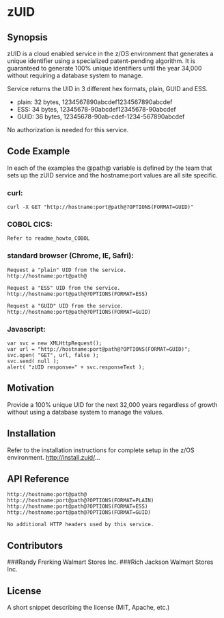 # zUID
## Synopsis

zUID is a cloud enabled service in the z/OS environment that generates a unique identifier using a specialized patent-pending algorithm. It is guaranteed to generate 100% unique identifiers until the year 34,000 without requiring a database system to manage.

Service returns the UID in 3 different hex formats, plain, GUID and ESS.
- plain:	32 bytes, 1234567890abcdef1234567890abcdef
- ESS:		34 bytes, 12345678-90abcdef12345678-90abcdef
- GUID:		36 bytes, 12345678-90ab-cdef-1234-567890abcdef

No authorization is needed for this service.


## Code Example

In each of the examples the @path@ variable is defined by the team that sets up the zUID service and the hostname:port values are all site specific.

### curl:
	curl -X GET "http://hostname:port@path@?OPTIONS(FORMAT=GUID)"
	
### COBOL CICS:
	Refer to readme_howto_COBOL
	
### standard browser (Chrome, IE, Safri):
	Request a "plain" UID from the service.
	http://hostname:port@path@
	
	Request a "ESS" UID from the service.
	http://hostname:port@path@?OPTIONS(FORMAT=ESS)
	
	Request a "GUID" UID from the service.
	http://hostname:port@path@?OPTIONS(FORMAT=GUID)
	
### Javascript:
	var svc = new XMLHttpRequest();
	var url = "http://hostname:port@path@?OPTIONS(FORMAT=GUID)";
	svc.open( "GET", url, false );
	svc.send( null );
	alert( "zUID response=" + svc.responseText );
    
    
## Motivation

Provide a 100% unique UID for the next 32,000 years regardless of growth without using a database system to manage the values.


## Installation

Refer to the installation instructions for complete setup in the z/OS environment.
http://install.zuid/...


## API Reference

	http://hostname:port@path@
	http://hostname:port@path@?OPTIONS(FORMAT=PLAIN)
	http://hostname:port@path@?OPTIONS(FORMAT=ESS)
	http://hostname:port@path@?OPTIONS(FORMAT=GUID)
	
	No additional HTTP headers used by this service.


## Contributors

###Randy Frerking	Walmart Stores Inc.
###Rich Jackson		Walmart Stores Inc.

## License

A short snippet describing the license (MIT, Apache, etc.)
